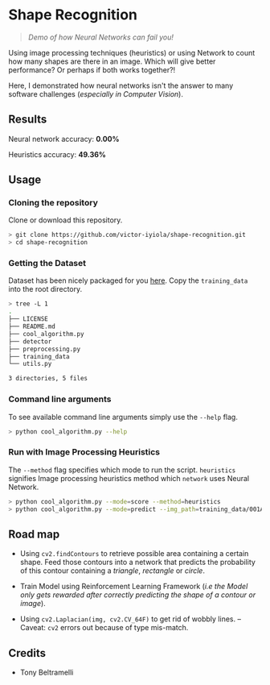 # Shape Recognition

> *Demo of how Neural Networks can fail you!*

Using image processing techniques (heuristics) or using Network to count how many shapes are there in an image. Which will give better performance? Or perhaps if both works together?!

Here, I demonstrated how neural networks isn't the answer to many software challenges (*especially in Computer Vision*).

## Results

Neural network accuracy: **0.00%**

Heuristics accuracy: **49.36%**

## Usage

### Cloning the repository

Clone or download this repository.

```sh
> git clone https://github.com/victor-iyiola/shape-recognition.git
> cd shape-recognition
```

### Getting the Dataset

Dataset has been nicely packaged for you [here](https://dropbox.com). Copy the `training_data` into the root directory.

```sh
> tree -L 1
.
├── LICENSE
├── README.md
├── cool_algorithm.py
├── detector
├── preprocessing.py
├── training_data
└── utils.py

3 directories, 5 files
```

### Command line arguments

To see available command line arguments simply use the `--help` flag.

```sh
> python cool_algorithm.py --help
```

### Run with Image Processing Heuristics

The `--method` flag specifies which mode to run the script. `heuristics` signifies Image processing heuristics method which `network` uses Neural Network.

```sh
> python cool_algorithm.py --mode=score --method=heuristics
> python cool_algorithm.py --mode=predict --img_path=training_data/001A0A00019C2D-0012B08-001930D-0013829-001557A00184D80015C5F.jpg
```

## Road map

- Using `cv2.findContours` to retrieve possible area containing a certain shape. Feed those contours into a network that predicts the probability of this contour containing a *triangle*, *rectangle* or *circle*.

- Train Model using Reinforcement Learning Framework (*i.e the Model only gets rewarded after correctly predicting the shape of a contour or image*).

- Using `cv2.Laplacian(img, cv2.CV_64F)` to get rid of wobbly lines. –Caveat: `cv2` errors out because of type mis-match.

## Credits

- Tony Beltramelli
